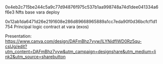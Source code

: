 
0x4eb2c715be244c5a9c77d94876f975c537b1aa998748a74d1dee041334a6f6e3
Nfts base vara deploy

0x12ab1da6471d26e2191608e286d89668965889a1cc7eda90f0d36bcfcf1d1754
Principal logic contract at vara (exos)

Presentation:
https://www.canva.com/design/DAFmBhz7vyw/lLYNidfIWD0Rz5qu-cslJg/edit?utm_content=DAFmBhz7vyw&utm_campaign=designshare&utm_medium=link2&utm_source=sharebutton













